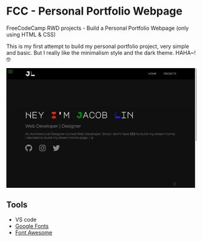 # FCC - Personal Portfolio Webpage

FreeCodeCamp RWD projects - Build a Personal Portfolio Webpage (only using HTML & CSS)

This is my first attempt to build my personal portfolio project, very simple and basic. But I really like the minimalism style and the dark theme. HAHA~! 🤓

![Demo](https://github.com/jacoblindev/FCC-PersonalPortfolioWebpage/blob/master/img/PPW-01.png)

## Tools

- VS code
- [Google Fonts](https://fonts.google.com/)
- [Font Awesome](https://fontawesome.com/)
